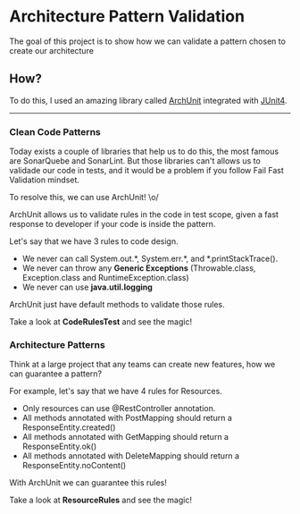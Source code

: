 # Architecture Pattern Validation

The goal of this project is to show how we can validate a pattern chosen to create our architecture

## How?

To do this, I used an amazing library called [ArchUnit](https://github.com/TNG/ArchUnit) integrated with [JUnit4](https://junit.org/junit4/).

___

### Clean Code Patterns
Today exists a couple of libraries that help us to do this, the most famous are SonarQuebe and SonarLint.
But those libraries can't allows us to validade our code in tests, and it would be a problem if you follow Fail Fast Validation mindset.

To resolve this, we can use ArchUnit! \o/

ArchUnit allows us to validate rules in the code in test scope, given a fast response to developer if your code is inside the pattern.

Let's say that we have 3 rules to code design.

* We never can call System.out.\*, System.err.\*, and \*.printStackTrace().
* We never can throw any **Generic Exceptions** (Throwable.class, Exception.class and RuntimeException.class)
* We never can use **java.util.logging**

ArchUnit just have default methods to validate those rules.

Take a look at **CodeRulesTest** and see the magic!

### Architecture Patterns
Think at a large project that any teams can create new features, how we can guarantee a pattern?

For example, let's say that we have 4 rules for Resources.

* Only resources can use @RestController annotation.
* All methods annotated with PostMapping should return a ResponseEntity.created()
* All methods annotated with GetMapping should return a ResponseEntity.ok()
* All methods annotated with DeleteMapping should return a ResponseEntity.noContent()

With ArchUnit we can guarantee this rules!

Take a look at **ResourceRules** and see the magic!